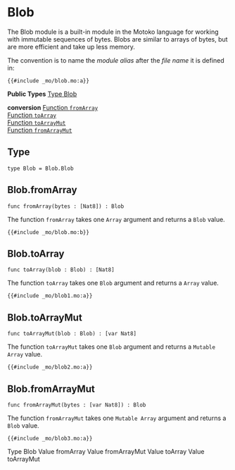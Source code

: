 # Blob
The Blob module is a built-in module in the Motoko language for working with immutable sequences of bytes. Blobs are similar to arrays of bytes, but are more efficient and take up less memory.


The convention is to name the *module alias* after the *file name* it is defined in:

```motoko
{{#include _mo/blob.mo:a}}
```

 **Public Types**
[Type Blob](#type) 

 **conversion**
[Function `fromArray`](#blobfromarray)  
[Function `toArray`](#blobtoarray)  
[Function `toArrayMut`](#blobfromarraymut)  
[Function `fromArrayMut`](#blobfromarraymut)  


## Type
```motoko
type Blob = Blob.Blob
```

## Blob.fromArray

```motoko
func fromArray(bytes : [Nat8]) : Blob
```

The function `fromArray` takes one `Array` argument and returns a `Blob` value.  

```motoko
{{#include _mo/blob.mo:b}}
```
## Blob.toArray

```motoko
func toArray(blob : Blob) : [Nat8]
```

The function `toArray` takes one `Blob` argument and returns a `Array` value.  

```motoko
{{#include _mo/blob1.mo:a}}
```
## Blob.toArrayMut

```motoko
func toArrayMut(blob : Blob) : [var Nat8]
```

The function `toArrayMut` takes one `Blob` argument and returns a `Mutable Array` value.  

```motoko
{{#include _mo/blob2.mo:a}}
```
## Blob.fromArrayMut

```motoko
func fromArrayMut(bytes : [var Nat8]) : Blob
```

The function `fromArrayMut` takes one `Mutable Array` argument and returns a `Blob` value.  

```motoko
{{#include _mo/blob3.mo:a}}
```


Type Blob
Value fromArray
Value fromArrayMut
Value toArray
Value toArrayMut